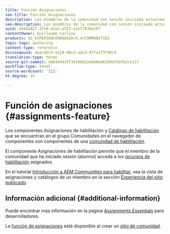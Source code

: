 ```yaml
---
title: Función Asignaciones
seo-title: Función Asignaciones
description: Los miembros de la comunidad con sesión iniciada actualmente pueden acceder a los recursos de habilitación asignados
seo-description: Los miembros de la comunidad con sesión iniciada actualmente pueden acceder a los recursos de habilitación asignados
uuid: e64da827-2fe9-41e2-a532-a1ef783ba167
contentOwner: Guillaume Carlino
products: SG_EXPERIENCEMANAGER/6.4/COMMUNITIES
topic-tags: authoring
content-type: reference
discoiquuid: aeacddc5-a128-40cd-a4c3-07fa173f90c4
translation-type: tm+mt
source-git-commit: 4d64494dff34108d32e060a96209df697b2ce11f
workflow-type: tm+mt
source-wordcount: '112'
ht-degree: 1%

---
```



# Función de asignaciones {#assignments-feature}

Los componentes Asignaciones de habilitación y [Catálogo de habilitación](catalog.md) que se encuentran en el grupo Comunidades en el navegador de componentes son componentes de una [comunidad de habilitación](overview.md#enablement-community).

El componente Asignaciones de habilitación permite que el miembro de la comunidad que ha iniciado sesión (alumno) acceda a los [recursos de habilitación](resources.md) asignados.

En el tutorial [Introducción a AEM Communities para habilitar](getting-started-enablement.md), vea la vista de asignaciones y catálogos de un miembro en la sección [Experiencia del sitio publicado](enablement-published-site.md).

## Información adicional {#additional-information}

Puede encontrar más información en la página [Assignments Essentials](essentials-assignments.md) para desarrolladores.

La [función de asignaciones](functions.md#assignments-function) está disponible al crear un [sitio de comunidad](sites-console.md).
